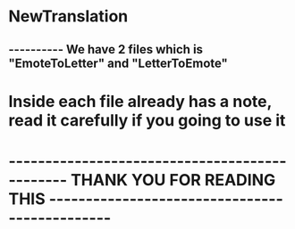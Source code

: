 # NewTranslation
---------- We have 2 files which is "EmoteToLetter" and "LetterToEmote"
----------
# Inside each file already has a note, read it carefully if you going to use it
# ---------------------------------------------- THANK YOU FOR READING THIS ---------------------------------------------- #
